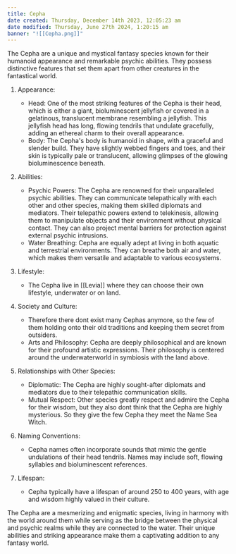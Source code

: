 ```yaml
---
title: Cepha
date created: Thursday, December 14th 2023, 12:05:23 am
date modified: Thursday, June 27th 2024, 1:20:15 am
banner: "![[Cepha.png]]"
---
```


The Cepha are a unique and mystical fantasy species known for their humanoid appearance and remarkable psychic abilities. They possess distinctive features that set them apart from other creatures in the fantastical world. 

1. Appearance:
	
	- Head: One of the most striking features of the Cepha is their head, which is either a giant, bioluminescent jellyfish or covered in a gelatinous, translucent membrane resembling a jellyfish. This jellyfish head has long, flowing tendrils that undulate gracefully, adding an ethereal charm to their overall appearance.
	- Body: The Cepha's body is humanoid in shape, with a graceful and slender build. They have slightly webbed fingers and toes, and their skin is typically pale or translucent, allowing glimpses of the glowing bioluminescence beneath.

2. Abilities:
	
	- Psychic Powers: The Cepha are renowned for their unparalleled psychic abilities. They can communicate telepathically with each other and other species, making them skilled diplomats and mediators. Their telepathic powers extend to telekinesis, allowing them to manipulate objects and their environment without physical contact. They can also project mental barriers for protection against external psychic intrusions.
	- Water Breathing: Cepha are equally adept at living in both aquatic and terrestrial environments. They can breathe both air and water, which makes them versatile and adaptable to various ecosystems.

3. Lifestyle:
	
	- The Cepha live in [[Levia]] where they can choose their own lifestyle, underwater or on land. 

4. Society and Culture:
	
	- Therefore there dont exist many Cephas anymore, so the few of them holding onto their old traditions and keeping them secret from outsiders.
	- Arts and Philosophy: Cepha are deeply philosophical and are known for their profound artistic expressions.  Their philosophy is centered around the underwaterworld in symbiosis with the land above.

5. Relationships with Other Species:
	
	- Diplomatic: The Cepha are highly sought-after diplomats and mediators due to their telepathic communication skills.
	- Mutual Respect: Other species greatly respect and admire the Cepha for their wisdom, but they also dont think that the Cepha are highly mysterious. So they give the few Cepha they meet the Name Sea Witch.

6. Naming Conventions:
	
	- Cepha names often incorporate sounds that mimic the gentle undulations of their head tendrils. Names may include soft, flowing syllables and bioluminescent references.

7. Lifespan:
	
	- Cepha typically have a lifespan of around 250 to 400 years, with age and wisdom highly valued in their culture.

The Cepha are a mesmerizing and enigmatic species, living in harmony with the world around them while serving as the bridge between the physical and psychic realms while they are connected to the water. Their unique abilities and striking appearance make them a captivating addition to any fantasy world. 
